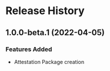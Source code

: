 # Release History

## 1.0.0-beta.1 (2022-04-05)

### Features Added
* Attestation Package creation

